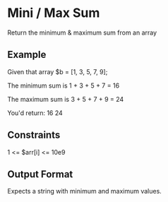 # Mini / Max Sum

Return the minimum & maximum sum from an array


## Example

Given that array $b = [1, 3, 5, 7, 9];

The minimum sum is 1 + 3 + 5 + 7 = 16

The maximum sum is 3 + 5 + 7 + 9 = 24

You'd return: 16 24


## Constraints

1 <= $arr[i] <= 10e9


## Output Format

Expects a string with minimum and maximum values.
